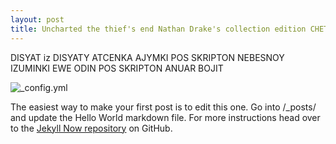 ```yaml
---
layout: post
title: Uncharted the thief's end Nathan Drake's collection edition CHETYRE
---
```


DISYAT iz DISYATY ATCENKA AJYMKI POS SKRIPTON NEBESNOY IZUMINKI EWE ODIN POS SKRIPTON ANUAR BOJIT

![_config.yml](http://u.kanobu.ru/spec/uncharted-4-thiefs-end/uncharted.jpg)

The easiest way to make your first post is to edit this one. Go into /_posts/ and update the Hello World markdown file. For more instructions head over to the [Jekyll Now repository](https://github.com/barryclark/jekyll-now) on GitHub.

